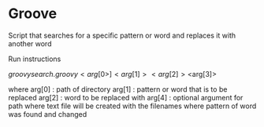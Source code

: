 # Groove
Script that searches for a specific pattern or word and replaces it with another word

Run instructions

$groovy search.groovy <arg[0>] <arg[1]> <arg[2]> <$arg[3]>

where
arg[0] : path of directory
arg[1] : pattern or word that is to be replaced
arg[2] : word to be replaced with
arg[4] : optional argument for path where text file will be created with the filenames where pattern of word was found and changed
